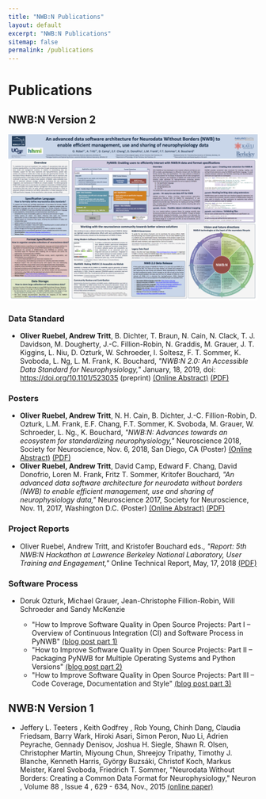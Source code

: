 ```yaml
---
title: "NWB:N Publications"
layout: default
excerpt: "NWB:N Publications"
sitemap: false
permalink: /publications
---
```



# Publications


## NWB:N Version 2

<a href="https://github.com/NeurodataWithoutBorders/neurodatawithoutborders.github.io/raw/master/publications/ruebel_sfn_2017.pdf"><img alt="NWB:N Poster" src="publications/ruebel_sfn_2017.png" width="800" class="center-block"></a>


### Data Standard
* **Oliver Ruebel, Andrew Tritt**, B. Dichter, T. Braun, N. Cain, N. Clack,
  T. J. Davidson, M. Dougherty, J.-C. Fillion-Robin, N. Graddis,  M. Grauer,
  J. T. Kiggins, L. Niu, D. Ozturk, W. Schroeder, I. Soltesz, F. T. Sommer,
  K. Svoboda, L. Ng, L. M. Frank, K. Bouchard,
  *"NWB:N 2.0: An Accessible Data Standard for Neurophysiology,"* January, 18, 2019,
  doi: https://doi.org/10.1101/523035  (preprint)
  [(Online Abstract)](https://www.biorxiv.org/content/early/2019/01/17/523035) [(PDF)](https://www.biorxiv.org/content/biorxiv/early/2019/01/17/523035.full.pdf)


### Posters
* **Oliver Ruebel, Andrew Tritt**, N. H. Cain, B. Dichter, J.-C. Fillion-Robin, D. Ozturk,
  L.M. Frank, E.F. Chang, F.T. Sommer, K. Svoboda, M. Grauer, W. Schroeder, L. Ng., K. Bouchard,
  *"NWB:N: Advances towards an ecosystem for standardizing neurophysiology,"* Neuroscience 2018,
  Society for Neuroscience, Nov. 6, 2018, San Diego, CA
  (Poster) [(Online Abstract)](https://abstractsonline.com/pp8/#!/4649/presentation/22546)
  [(PDF)](https://github.com/NeurodataWithoutBorders/neurodatawithoutborders.github.io/raw/master/publications/ruebel_sfn_2018.pdf)
* **Oliver Ruebel, Andrew Tritt**, David Camp, Edward F. Chang, David Donofrio, Loren M. Frank,
  Fritz T. Sommer, Kritofer Bouchard, *"An advanced data software architecture for neurodata
  without borders (NWB) to enable efficient management, use and sharing of neurophysiology data,"*
  Neuroscience 2017, Society for Neuroscience, Nov. 11, 2017, Washington D.C.
  (Poster) [(Online Abstract)](http://www.abstractsonline.com/pp8/#!/4376/presentation/22013)
  [(PDF)](https://github.com/NeurodataWithoutBorders/neurodatawithoutborders.github.io/raw/master/publications/ruebel_sfn_2017.pdf)


### Project Reports

* Oliver Ruebel, Andrew Tritt, and Kristofer Bouchard eds., *"Report: 5th NWB:N Hackathon at Lawrence Berkeley National Laboratory, User Training and Engagement,"* Online Technical Report, May, 17, 2018 [(PDF)](https://github.com/NeurodataWithoutBorders/nwb_hackathons/raw/master/HCK05_2018_Berkeley/report/report-5th-nwbn-hackathon-at-lbnl.pdf)



### Software Process

* Doruk Ozturk, Michael Grauer, Jean-Christophe Fillion-Robin, Will Schroeder and Sandy McKenzie

  * "How to Improve Software Quality in Open Source Projects: Part I – Overview of Continuous Integration (CI) and Software Process in PyNWB"
    [(blog post part 1)](https://blog.kitware.com/how-to-improve-software-quality-in-open-source-projects-part-i-overview-of-continuous-integration-ci-and-software-process-in-pynwb/)
  * "How to Improve Software Quality in Open Source Projects: Part II – Packaging PyNWB for Multiple Operating Systems and Python Versions"
    [(blog post part 2)](https://blog.kitware.com/improving-software-quality-in-open-source-projects-part-ii-packaging-pynwb-for-multiple-operating-systems-and-python-versions/)
   * "How to Improve Software Quality in Open Source Projects: Part III – Code Coverage, Documentation and Style"
    [(blog post part 3)](https://blog.kitware.com/how-to-improve-software-quality-in-open-source-projects-part-iii-code-coverage-documentation-and-style/)



## NWB:N Version 1

*  Jeffery L. Teeters , Keith Godfrey , Rob Young, Chinh Dang, Claudia Friedsam, Barry Wark, Hiroki Asari,
   Simon Peron, Nuo Li, Adrien Peyrache, Gennady Denisov, Joshua H. Siegle, Shawn R. Olsen, Christopher Martin,
   Miyoung Chun, Shreejoy Tripathy, Timothy J. Blanche, Kenneth Harris, György Buzsáki, Christof Koch,
   Markus Meister, Karel Svoboda, Friedrich T. Sommer, "Neurodata Without Borders: Creating a Common Data
   Format for Neurophysiology," Neuron , Volume 88 , Issue 4 , 629 - 634, Nov., 2015
   [(online paper)](http://www.cell.com/neuron/fulltext/S0896-6273(15)00919-8)

